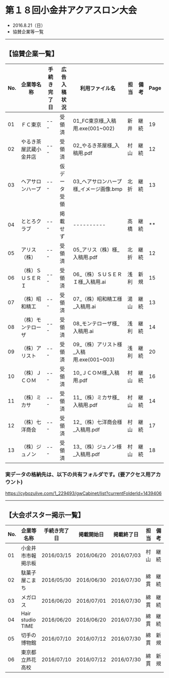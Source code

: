 # 第１８回小金井アクアスロン大会  
 * 2016.8.21（日）
 * 協賛企業等一覧

---
## 【協賛企業一覧】
|No.|企業等名称|手続き完了日|広告入稿状況|利用ファイル名|担当|備考|Page|
|---|---|---|---|---|---|---|---|
|01|ＦＣ東京|---|受領済|01_FC東京様_入稿用.exe(001~002)|新井|継続|19|
|02|やるき茶屋武蔵小金井店|---|受領済|02_やるき茶屋様_入稿用.pdf|村山|継続|12|
|03|ヘアサロンハープ|---|仮データ受領|03_ヘアサロンハープ様_イメージ画像.bmp|北折|継続|13|
|04|ととろクラブ|---|掲載せず|----------|高橋|継続|**|
|05|アリス（株）|---|受領済|05_アリス（株）様_入稿用.pdf|北折|継続|12|
|06|（株）ＳＵＳＥＲＩ|---|受領済|06_（株）ＳＵＳＥＲＩ様_入稿用.ai|浅利|新規|15|
|07|（株）昭和精工|---|受領済|07_（株）昭和精工様_入稿用.ai|湯山|継続|13|
|08|（株）モンテローザ|---|受領済|08_モンテローザ様_入稿用.ai|浅利|継続|14|
|09|（株）アリスト|---|受領済|09_（株）アリスト様_入稿用.exe(001~003)|浅利|継続|20|
|10|（株）ＪＣＯＭ|---|受領済|10_ＪＣＯＭ様_入稿用.pdf|村山|継続|16|
|11|（株）ミカサ|---|受領済|11_（株）ミカサ様_入稿用.pdf|村山|継続|14|
|12|（株）七洋商会|---|受領済|12_（株）七洋商会様_入稿用.pdf|村山|継続|17|
|13|（株）ジュノン|---|受領済|13_（株）ジュノン様_入稿用.pdf|村山|継続|18|

### 実データの格納先は、以下の共有フォルダです。(要アクセス用アカウント)    
https://cybozulive.com/1_229493/gwCabinet/list?currentFolderId=1439406  

---
## 【大会ポスター掲示一覧】
|No.|企業等名称|手続き完了日|掲載開始日|掲載終了日|担当|備考|
|---|---|---|---|---|---|---|
|01|小金井市市報掲示板|2016/03/15|2016/06/20|2016/07/03|村山|継続|
|02|駄菓子屋こまち|2016/05/30|2016/06/30|2016/07/30|綿貫|継続|
|03|メガロス|2016/06/20|2016/07/01|2016/07/30|綿貫|継続|
|04|Hair studio TIME|2016/06/20|2016/06/20|2016/07/30|綿貫|継続|
|05|切手の博物館|2016/07/10|2016/07/12|2016/07/30|綿貫|新規|
|06|東京都立芦花高校|2016/07/10|2016/07/12|2016/07/30|綿貫|新規|

